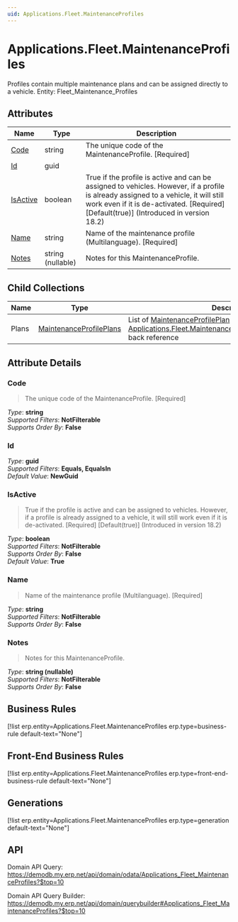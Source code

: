 ```yaml
---
uid: Applications.Fleet.MaintenanceProfiles
---
```

# Applications.Fleet.MaintenanceProfiles

Profiles contain multiple maintenance plans and can be assigned directly to a vehicle. Entity: Fleet_Maintenance_Profiles

## Attributes

| Name | Type | Description |
| ---- | ---- | --- |
| [Code](Applications.Fleet.MaintenanceProfiles.md#code) | string | The unique code of the MaintenanceProfile. [Required] 
| [Id](Applications.Fleet.MaintenanceProfiles.md#id) | guid |  
| [IsActive](Applications.Fleet.MaintenanceProfiles.md#isactive) | boolean | True if the profile is active and can be assigned to vehicles. However, if a profile is already assigned to a vehicle, it will still work even if it is de-activated. [Required] [Default(true)] (Introduced in version 18.2) 
| [Name](Applications.Fleet.MaintenanceProfiles.md#name) | string | Name of the maintenance profile (Multilanguage). [Required] 
| [Notes](Applications.Fleet.MaintenanceProfiles.md#notes) | string (nullable) | Notes for this MaintenanceProfile. 

## Child Collections

| Name | Type | Description |
| ---- | ---- | --- |
| Plans | [MaintenanceProfilePlans](Applications.Fleet.MaintenanceProfilePlans.md) | List of [MaintenanceProfilePlan](Applications.Fleet.MaintenanceProfilePlans.md) child objects, based on the [Applications.Fleet.MaintenanceProfilePlan.MaintenanceProfile](Applications.Fleet.MaintenanceProfilePlans.md#maintenanceprofile) back reference 


## Attribute Details

### Code

> The unique code of the MaintenanceProfile. [Required]

_Type_: **string**  
_Supported Filters_: **NotFilterable**  
_Supports Order By_: **False**  

### Id

_Type_: **guid**  
_Supported Filters_: **Equals, EqualsIn**  
_Default Value_: **NewGuid**  

### IsActive

> True if the profile is active and can be assigned to vehicles. However, if a profile is already assigned to a vehicle, it will still work even if it is de-activated. [Required] [Default(true)] (Introduced in version 18.2)

_Type_: **boolean**  
_Supported Filters_: **NotFilterable**  
_Supports Order By_: **False**  
_Default Value_: **True**  

### Name

> Name of the maintenance profile (Multilanguage). [Required]

_Type_: **string**  
_Supported Filters_: **NotFilterable**  
_Supports Order By_: **False**  

### Notes

> Notes for this MaintenanceProfile.

_Type_: **string (nullable)**  
_Supported Filters_: **NotFilterable**  
_Supports Order By_: **False**  



## Business Rules

[!list erp.entity=Applications.Fleet.MaintenanceProfiles erp.type=business-rule default-text="None"]

## Front-End Business Rules

[!list erp.entity=Applications.Fleet.MaintenanceProfiles erp.type=front-end-business-rule default-text="None"]

## Generations

[!list erp.entity=Applications.Fleet.MaintenanceProfiles erp.type=generation default-text="None"]

## API

Domain API Query:
<https://demodb.my.erp.net/api/domain/odata/Applications_Fleet_MaintenanceProfiles?$top=10>

Domain API Query Builder:
<https://demodb.my.erp.net/api/domain/querybuilder#Applications_Fleet_MaintenanceProfiles?$top=10>


